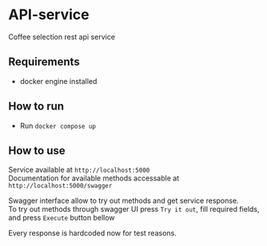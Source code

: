 # API-service
 Coffee selection rest api service

## Requirements
* docker engine installed

## How to run

* Run `docker compose up`

## How to use

Service available at `http://localhost:5000`  
Documentation for available methods accessable at `http://localhost:5000/swagger`  

Swagger interface allow to try out methods and get service response.  
To try out methods through swagger UI press `Try it out`, fill required fields, and press `Execute` button bellow  

Every response is hardcoded now for test reasons.